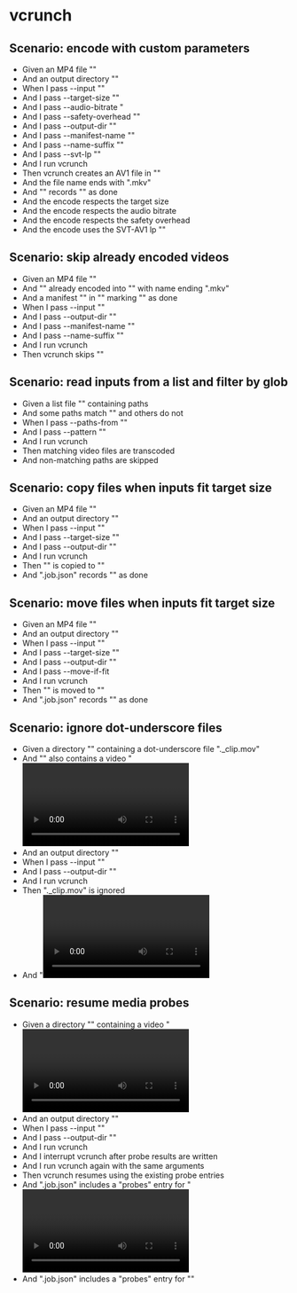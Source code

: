 # vcrunch

## Scenario: encode with custom parameters
* Given an MP4 file "<src>"
* And an output directory "<out>"
* When I pass --input "<src>"
* And I pass --target-size "<size>"
* And I pass --audio-bitrate "<audio>"
* And I pass --safety-overhead "<overhead>"
* And I pass --output-dir "<out>"
* And I pass --manifest-name "<manifest>"
* And I pass --name-suffix "<suffix>"
* And I pass --svt-lp "<lp>"
* And I run vcrunch
* Then vcrunch creates an AV1 file in "<out>"
* And the file name ends with "<suffix>.mkv"
* And "<manifest>" records "<src>" as done
* And the encode respects the target size
* And the encode respects the audio bitrate
* And the encode respects the safety overhead
* And the encode uses the SVT-AV1 lp "<lp>"

## Scenario: skip already encoded videos
* Given an MP4 file "<src>"
* And "<src>" already encoded into "<out>" with name ending "<suffix>.mkv"
* And a manifest "<manifest>" in "<out>" marking "<src>" as done
* When I pass --input "<src>"
* And I pass --output-dir "<out>"
* And I pass --manifest-name "<manifest>"
* And I pass --name-suffix "<suffix>"
* And I run vcrunch
* Then vcrunch skips "<src>"

## Scenario: read inputs from a list and filter by glob
* Given a list file "<list>" containing paths
* And some paths match "<pattern>" and others do not
* When I pass --paths-from "<list>"
* And I pass --pattern "<pattern>"
* And I run vcrunch
* Then matching video files are transcoded
* And non-matching paths are skipped

## Scenario: copy files when inputs fit target size
* Given an MP4 file "<src>"
* And an output directory "<out>"
* When I pass --input "<src>"
* And I pass --target-size "<size>"
* And I pass --output-dir "<out>"
* And I run vcrunch
* Then "<src>" is copied to "<out>"
* And ".job.json" records "<src>" as done

## Scenario: move files when inputs fit target size
* Given an MP4 file "<src>"
* And an output directory "<out>"
* When I pass --input "<src>"
* And I pass --target-size "<size>"
* And I pass --output-dir "<out>"
* And I pass --move-if-fit
* And I run vcrunch
* Then "<src>" is moved to "<out>"
* And ".job.json" records "<src>" as done

## Scenario: ignore dot-underscore files
* Given a directory "<src>" containing a dot-underscore file "._clip.mov"
* And "<src>" also contains a video "<video>"
* And an output directory "<out>"
* When I pass --input "<src>"
* And I pass --output-dir "<out>"
* And I run vcrunch
* Then "._clip.mov" is ignored
* And "<video>" is processed

## Scenario: resume media probes
* Given a directory "<src>" containing a video "<video>" and a non-video "<asset>"
* And an output directory "<out>"
* When I pass --input "<src>"
* And I pass --output-dir "<out>"
* And I run vcrunch
* And I interrupt vcrunch after probe results are written
* And I run vcrunch again with the same arguments
* Then vcrunch resumes using the existing probe entries
* And ".job.json" includes a "probes" entry for "<video>"
* And ".job.json" includes a "probes" entry for "<asset>"
